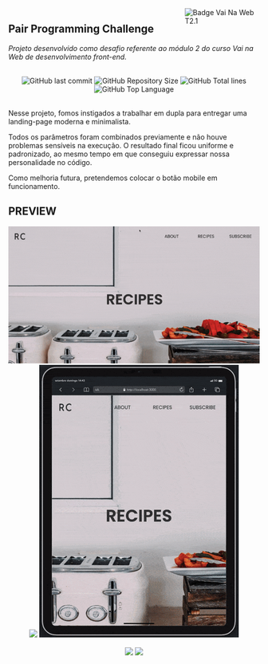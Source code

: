 <img src="https://i.ibb.co/QpLTKSz/badge-M2-T2.png" alt="Badge Vai Na Web T2.1" width="150" align="right">

## Pair Programming Challenge

<i>Projeto desenvolvido como desafio referente ao módulo 2 do curso Vai na Web de desenvolvimento front-end. </i><br><br>

<div align="center">
    <img alt="GitHub last commit" src="https://img.shields.io/github/last-commit/sophiacrds/Desafio-Pair-Programming?color=khaki">
    <img alt="GitHub Repository Size" src="https://img.shields.io/github/repo-size/sophiacrds/Desafio-Pair-Programming?color=white">
    <img alt="GitHub Total lines" src="https://img.shields.io/tokei/lines/github/sophiacrds/Desafio-Pair-Programming?color=white">
    <img alt="GitHub Top Language" src="https://img.shields.io/github/languages/top/sophiacrds/Desafio-Pair-Programming?color=white">

</div><br>

Nesse projeto, fomos instigados a trabalhar em dupla para entregar uma landing-page moderna e minimalista.

Todos os parâmetros foram combinados previamente e não houve problemas sensíveis na execução. O resultado final ficou uniforme e padronizado, ao mesmo tempo em que conseguiu expressar nossa personalidade no código.

Como melhoria futura, pretendemos colocar o botão mobile em funcionamento.

## PREVIEW

<div align="center">
  <img src="./src/assets/demos/demo-desktop.gif">
</div>

<div align="center">
  <img src="./src/assets/demos/demo-mobile.gif">
  <img src="./src/assets/demos/demo-tablet.gif">
</div>
<br>

<div align="center">
    <a href="https://www.linkedin.com/in/sophia-leão-733880101/" alt="Linkedin"><img src="https://img.shields.io/badge/-Sophia Leão-white?style=flat&logo=Linkedin&logoColor=black"></a>
    <a href="https://www.linkedin.com/in/wanderson-henrique-oliveira-74b718235/" alt="Linkedin"><img src="https://img.shields.io/badge/-Wanderson Henrique-white?style=flat&logo=Linkedin&logoColor=black"></a>
</div>
